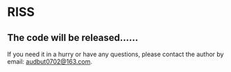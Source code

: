 # RISS

## The code will be released......
If you need it in a hurry or have any questions, please contact the author by email: audbut0702@163.com.
